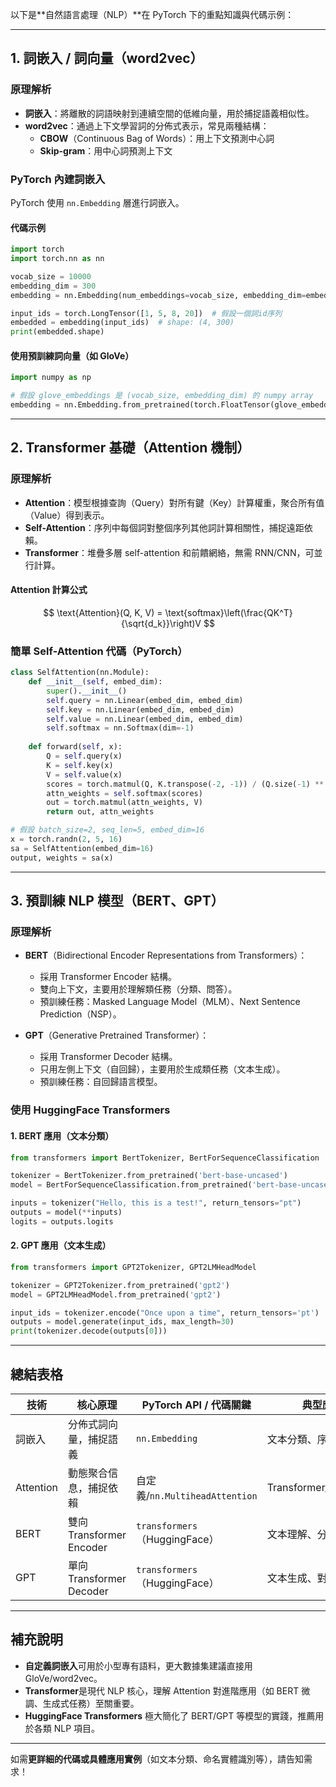 以下是**自然語言處理（NLP）**在 PyTorch 下的重點知識與代碼示例：

---

## 1. 詞嵌入 / 詞向量（word2vec）

### 原理解析
- **詞嵌入**：將離散的詞語映射到連續空間的低維向量，用於捕捉語義相似性。
- **word2vec**：通過上下文學習詞的分佈式表示，常見兩種結構：
  - **CBOW**（Continuous Bag of Words）：用上下文預測中心詞
  - **Skip-gram**：用中心詞預測上下文

### PyTorch 內建詞嵌入
PyTorch 使用 `nn.Embedding` 層進行詞嵌入。

#### 代碼示例
```python
import torch
import torch.nn as nn

vocab_size = 10000
embedding_dim = 300
embedding = nn.Embedding(num_embeddings=vocab_size, embedding_dim=embedding_dim)

input_ids = torch.LongTensor([1, 5, 8, 20])  # 假設一個詞id序列
embedded = embedding(input_ids)  # shape: (4, 300)
print(embedded.shape)
```

#### 使用預訓練詞向量（如 GloVe）
```python
import numpy as np

# 假設 glove_embeddings 是 (vocab_size, embedding_dim) 的 numpy array
embedding = nn.Embedding.from_pretrained(torch.FloatTensor(glove_embeddings))
```

---

## 2. Transformer 基礎（Attention 機制）

### 原理解析

- **Attention**：模型根據查詢（Query）對所有鍵（Key）計算權重，聚合所有值（Value）得到表示。
- **Self-Attention**：序列中每個詞對整個序列其他詞計算相關性，捕捉遠距依賴。
- **Transformer**：堆疊多層 self-attention 和前饋網絡，無需 RNN/CNN，可並行計算。

#### Attention 計算公式
$$
\text{Attention}(Q, K, V) = \text{softmax}\left(\frac{QK^T}{\sqrt{d_k}}\right)V
$$

### 簡單 Self-Attention 代碼（PyTorch）
```python
class SelfAttention(nn.Module):
    def __init__(self, embed_dim):
        super().__init__()
        self.query = nn.Linear(embed_dim, embed_dim)
        self.key = nn.Linear(embed_dim, embed_dim)
        self.value = nn.Linear(embed_dim, embed_dim)
        self.softmax = nn.Softmax(dim=-1)
    
    def forward(self, x):
        Q = self.query(x)
        K = self.key(x)
        V = self.value(x)
        scores = torch.matmul(Q, K.transpose(-2, -1)) / (Q.size(-1) ** 0.5)
        attn_weights = self.softmax(scores)
        out = torch.matmul(attn_weights, V)
        return out, attn_weights

# 假設 batch_size=2, seq_len=5, embed_dim=16
x = torch.randn(2, 5, 16)
sa = SelfAttention(embed_dim=16)
output, weights = sa(x)
```

---

## 3. 預訓練 NLP 模型（BERT、GPT）

### 原理解析

- **BERT**（Bidirectional Encoder Representations from Transformers）：
  - 採用 Transformer Encoder 結構。
  - 雙向上下文，主要用於理解類任務（分類、問答）。
  - 預訓練任務：Masked Language Model（MLM）、Next Sentence Prediction（NSP）。

- **GPT**（Generative Pretrained Transformer）：
  - 採用 Transformer Decoder 結構。
  - 只用左側上下文（自回歸），主要用於生成類任務（文本生成）。
  - 預訓練任務：自回歸語言模型。

### 使用 HuggingFace Transformers

#### 1. BERT 應用（文本分類）
```python
from transformers import BertTokenizer, BertForSequenceClassification

tokenizer = BertTokenizer.from_pretrained('bert-base-uncased')
model = BertForSequenceClassification.from_pretrained('bert-base-uncased')

inputs = tokenizer("Hello, this is a test!", return_tensors="pt")
outputs = model(**inputs)
logits = outputs.logits
```

#### 2. GPT 應用（文本生成）
```python
from transformers import GPT2Tokenizer, GPT2LMHeadModel

tokenizer = GPT2Tokenizer.from_pretrained('gpt2')
model = GPT2LMHeadModel.from_pretrained('gpt2')

input_ids = tokenizer.encode("Once upon a time", return_tensors='pt')
outputs = model.generate(input_ids, max_length=30)
print(tokenizer.decode(outputs[0]))
```

---

## 總結表格

| 技術           | 核心原理                     | PyTorch API / 代碼關鍵    | 典型應用                   |
|----------------|------------------------------|---------------------------|----------------------------|
| 詞嵌入         | 分佈式詞向量，捕捉語義       | `nn.Embedding`            | 文本分類、序列建模         |
| Attention      | 動態聚合信息，捕捉依賴       | 自定義/`nn.MultiheadAttention` | Transformer/BERT/GPT      |
| BERT           | 雙向 Transformer Encoder     | `transformers`（HuggingFace） | 文本理解、分類、問答       |
| GPT            | 單向 Transformer Decoder     | `transformers`（HuggingFace） | 文本生成、對話             |

---

## 補充說明

- **自定義詞嵌入**可用於小型專有語料，更大數據集建議直接用 GloVe/word2vec。
- **Transformer**是現代 NLP 核心，理解 Attention 對進階應用（如 BERT 微調、生成式任務）至關重要。
- **HuggingFace Transformers** 極大簡化了 BERT/GPT 等模型的實踐，推薦用於各類 NLP 項目。

---

如需**更詳細的代碼或具體應用實例**（如文本分類、命名實體識別等），請告知需求！
